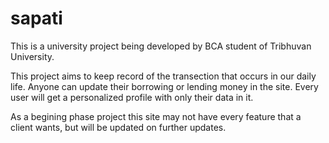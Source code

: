 # sapati
This is a university project being developed by BCA student of Tribhuvan University.

This project aims to keep record of the transection that occurs in our daily life.
Anyone can update their borrowing or lending money in the site. Every user will get a
personalized profile with only their data in it.

As a begining phase project this site may not have every feature that a client wants, but 
will be updated on further updates.
